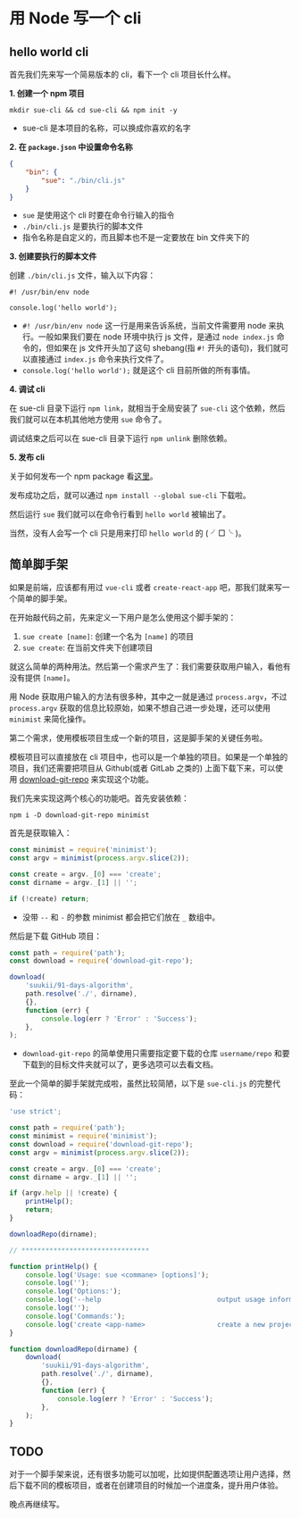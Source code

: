 # 用 Node 写一个 cli

## hello world cli

首先我们先来写一个简易版本的 cli，看下一个 cli 项目长什么样。

**1. 创建一个 npm 项目**

```shell
mkdir sue-cli && cd sue-cli && npm init -y
```

-   sue-cli 是本项目的名称，可以换成你喜欢的名字

**2. 在 `package.json` 中设置命令名称**

```json
{
    "bin": {
        "sue": "./bin/cli.js"
    }
}
```

-   `sue` 是使用这个 cli 时要在命令行输入的指令
-   `./bin/cli.js` 是要执行的脚本文件
-   指令名称是自定义的，而且脚本也不是一定要放在 bin 文件夹下的

**3. 创建要执行的脚本文件**

创建 `./bin/cli.js` 文件，输入以下内容：

```shell
#! /usr/bin/env node

console.log('hello world');
```

-   `#! /usr/bin/env node` 这一行是用来告诉系统，当前文件需要用 node 来执行。一般如果我们要在 node 环境中执行 js 文件，是通过 `node index.js` 命令的，但如果在 js 文件开头加了这句 shebang(指 `#!` 开头的语句)，我们就可以直接通过 `index.js` 命令来执行文件了。
-   `console.log('hello world');` 就是这个 cli 目前所做的所有事情。

**4. 调试 cli**

在 sue-cli 目录下运行 `npm link`，就相当于全局安装了 `sue-cli` 这个依赖，然后我们就可以在本机其他地方使用 `sue` 命令了。

调试结束之后可以在 sue-cli 目录下运行 `npm unlink` 删除依赖。

**5. 发布 cli**

关于如何发布一个 npm package 看[这里](./npm-publish.md)。

发布成功之后，就可以通过 `npm install --global sue-cli` 下载啦。

然后运行 `sue` 我们就可以在命令行看到 `hello world` 被输出了。

当然，没有人会写一个 cli 只是用来打印 `hello world` 的 ( ╯□╰ )。

## 简单脚手架

如果是前端，应该都有用过 `vue-cli` 或者 `create-react-app` 吧，那我们就来写一个简单的脚手架。

在开始敲代码之前，先来定义一下用户是怎么使用这个脚手架的：

1. `sue create [name]`: 创建一个名为 `[name]` 的项目
2. `sue create`: 在当前文件夹下创建项目

就这么简单的两种用法。然后第一个需求产生了：我们需要获取用户输入，看他有没有提供 `[name]`。

用 Node 获取用户输入的方法有很多种，其中之一就是通过 `process.argv`，不过 `process.argv` 获取的信息比较原始，如果不想自己进一步处理，还可以使用 `minimist` 来简化操作。

第二个需求，使用模板项目生成一个新的项目，这是脚手架的关键任务啦。

模板项目可以直接放在 cli 项目中，也可以是一个单独的项目。如果是一个单独的项目，我们还需要把项目从 Github(或者 GitLab 之类的) 上面下载下来，可以使用 [download-git-repo](https://www.npmjs.com/package/download-git-repo) 来实现这个功能。

我们先来实现这两个核心的功能吧。首先安装依赖：

```shell
npm i -D download-git-repo minimist
```

首先是获取输入：

```js
const minimist = require('minimist');
const argv = minimist(process.argv.slice(2));

const create = argv._[0] === 'create';
const dirname = argv._[1] || '';

if (!create) return;
```

-   没带 `--` 和 `-` 的参数 minimist 都会把它们放在 `_` 数组中。

然后是下载 GitHub 项目：

```js
const path = require('path');
const download = require('download-git-repo');

download(
    'suukii/91-days-algorithm',
    path.resolve('./', dirname),
    {},
    function (err) {
        console.log(err ? 'Error' : 'Success');
    },
);
```

-   `download-git-repo` 的简单使用只需要指定要下载的仓库 `username/repo` 和要下载到的目标文件夹就可以了，更多选项可以去看文档。

至此一个简单的脚手架就完成啦，虽然比较简陋，以下是 `sue-cli.js` 的完整代码：

```js
'use strict';

const path = require('path');
const minimist = require('minimist');
const download = require('download-git-repo');
const argv = minimist(process.argv.slice(2));

const create = argv._[0] === 'create';
const dirname = argv._[1] || '';

if (argv.help || !create) {
    printHelp();
    return;
}

downloadRepo(dirname);

// ********************************

function printHelp() {
    console.log('Usage: sue <commane> [options]');
    console.log('');
    console.log('Options:');
    console.log('--help                             output usage information');
    console.log('');
    console.log('Commands:');
    console.log('create <app-name>                  create a new project');
}

function downloadRepo(dirname) {
    download(
        'suukii/91-days-algorithm',
        path.resolve('./', dirname),
        {},
        function (err) {
            console.log(err ? 'Error' : 'Success');
        },
    );
}
```

## TODO

对于一个脚手架来说，还有很多功能可以加呢，比如提供配置选项让用户选择，然后下载不同的模板项目，或者在创建项目的时候加一个进度条，提升用户体验。

晚点再继续写。
